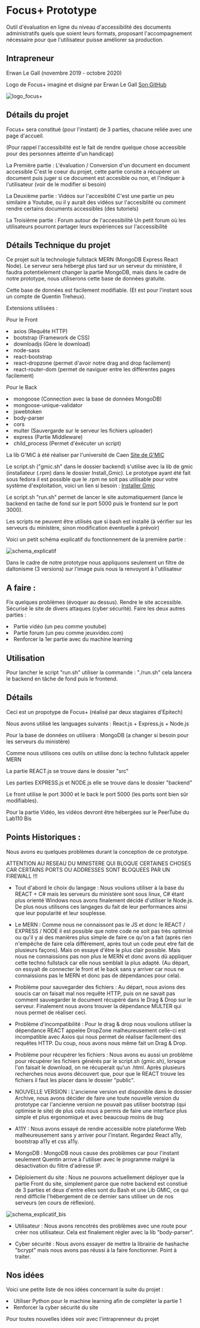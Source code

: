 <h1>Focus+ Prototype</h1>

<p>Outil d'évaluation en ligne du niveau d'accessibilité des documents administratifs quels que soient leurs formats, proposant l'accompagnement nécessaire pour que l'utilisateur puisse améliorer sa production.</p>

<h2>Intrapreneur</h2>
<p>Erwan Le Gall (novembre 2019 - octobre 2020)</p>

<p>Logo de Focus+ imaginé et disigné par Erwan Le Gall
<a href=https://github.com/ele-gall-ac-mineducation/focusplus_assets/blob/master/focusplus%20-%20logo%20et%20texte.svg>Son GitHub</a></p>

![logo_focus+](./image/logo_focus+.png)

<h2>Détails du projet</h2>

<p>Focus+ sera constitué (pour l'instant) de 3 parties, chacune reliée avec une page d'accueil.

(Pour rappel l'accessibilité est le fait de rendre quelque chose accessible pour des personnes atteinte d'un handicap)

La Première partie : L'évaluation / Conversion d'un document en document accessible
    C'est le coeur du projet, cette partie consite a récupérer un document puis juger si ce document est accesible ou non, et l'indiquer à l'utilisateur (voir de le modifier si besoin)
    
La Deuxième partie : Vidéos sur l'accesiblité
    C'est une partie un peu similaire a Youtube, ou il y aurait des vidéos sur l'accesiblité ou comment rendre certains documents accessibles (des tutoriels)
    
La Troisième partie : Forum autour de l'accessibilité
    Un petit forum où les utilisateurs pourront partager leurs expériences sur l'accessibilité</p>


<h2>Détails Technique du projet</h2>

<p>Ce projet suit la technologie fullstack MERN (MongoDB Express React Node).
Le serveur sera hébergé plus tard sur un serveur du ministère, il faudra potentielement changer la partie MongoDB, mais dans le cadre de notre prototype, nous utiliserons cette base de données gratuite.

Cette base de données est facilement modifiable. (Et est pour l'instant sous un compte de Quentin Treheux).</p>

<p>Extensions utilisées :</p>
    <p>Pour le Front</p>
        <li>axios (Requête HTTP)</li>
        <li>bootstrap (Framework de CSS)</li>
        <li>downloadjs (Gère le download)</li>
        <li>node-sass</li>
        <li>react-bootstrap</li>
        <li>react-dropzone (permet d'avoir notre drag and drop facilement)</li>
        <li>react-router-dom (permet de naviguer entre les différentes pages facilement)</li>
    <p></p>
    <p>Pour le Back</p>
        <li>mongoose (Connection avec la base de données MongoDB)</li>
        <li>mongoose-unique-validator</li>
        <li>jswebtoken</li>
        <li>body-parser</li>
        <li>cors</li>
        <li>multer (Sauvergarde sur le serveur les fichiers uploader)</li>
        <li>express (Partie Middleware)</li>
        <li>child_process (Permet d'éxécuter un script)</li>

<p></p>
<p>La lib G'MiC à été réaliser par l'université de Caen <a href="https://gmic.eu">Site de G'MIC</a></p>
<p>Le script.sh ("gmic.sh" dans le dossier backend) s'utilise avec la lib de gmic (installateur (.rpm) dans le dossier Install_Gmic). Le prototype ayant été fait sous fedora il est possible que le .rpm ne soit pas utilisable pour votre système d'exploitation, voici un lien si besoin : <a href="https://gmic.eu/download.html">Installer Gmic</a> </p>
<p>Le script.sh "run.sh" permet de lancer le site automatiquement (lance le backend en tache de fond sur le port 5000 puis le frontend sur le port 3000).</p>
<p>Les scripts ne peuvent être utilisés que si bash est installé (à vérifier sur les serveurs du ministère, sinon modification éventuelle à prévoir)</p>

<p>Voici un petit schéma explicatif du fonctionnement de la première partie :</p>

![schema_explicatif](schema_explicatif.png)

<p>Dans le cadre de notre prototype nous appliquons seulement un filtre de daltonisme (3 versions) sur l'image puis nous la renvoyont à l'utilisateur</p>

<h2>A faire :</h2>
<p>Fix quelques problèmes (évoquer au dessus).
Rendre le site accessible.
Sécurisé le site de divers attaques (cyber sécurité).
Faire les deux autres parties :</p>
    <li>Partie vidéo (un peu comme youtube)</li>
    <li>Partie forum (un peu comme jeuxvideo.com)</li>
    <li>Renforcer la 1er partie avec du machine learning</li>

<h2>Utilisation</h2>

<p> Pour lancher le script "run.sh" utiliser la commande : "./run.sh" cela lancera le backend en tâche de fond puis le frontend.</p>

<h2>Détails</h2>

<p>Ceci est un propotype de Focus+ (réalisé par deux stagiaires d'Epitech)</p>
<p>Nous avons utilisé les languages suivants : React.js + Express.js + Node.js</p>
<p>Pour la base de données on utilisera : MongoDB (a changer si besoin pour les serveurs du ministère)</p>
<p>Comme nous utilisons ces outils on utilise donc la techno fullstack appeler MERN</p>
<p>La partie REACT.js se trouve dans le dossier "src"</p>
<p>Les parties EXPRESS.js et NODE.js elle se trouve dans le dossier "backend"</p>
<p>Le front utilise le port 3000 et le back le port 5000 (les ports sont bien sûr modifiables).</p>

<p>Pour la partie Vidéo, les vidéos devront être hébergées sur le PeerTube du Lab110 Bis</p>

<h2>Points Historiques :</h2>
<p>Nous avons eu quelques problèmes durant la conception de ce prototype.</p>
<p>ATTENTION AU RESEAU DU MINISTERE QUI BLOQUE CERTAINES CHOSES CAR CERTAINS PORTS OU ADDRESSES SONT BLOQUEES PAR UN FIREWALL !!!</p>

- Tout d'abord le choix du langage :
Nous voulions utiliser à la base du REACT + C# mais les serveurs du ministère sont sous linux, C# étant plus orienté Windows nous avons finalement décidé d'utiliser le Node.js.
De plus nous utilisons ces langages du fait de leur performances ainsi que leur popularité et leur souplesse.

- Le MERN :
Comme nous ne connaissont pas le JS et donc le REACT / EXPRESS / NODE il est possible que notre code ne soit pas très optimisé ou qu'il y ai des manières plus simple de faire ce qu'on a fait (après rien n'empêche de faire cela différement, après tout un code peut etre fait de plusieurs façons). Mais on essaye d'être le plus clair possible.
Mais nous ne connaissions pas non plus le MERN et donc avons dû appliquer cette techno fullstack car elle nous semblait la plus adapté. (Au départ, on essyait de connecter le front et le back sans y arriver car nous ne connaissions pas le MERN et donc pas de dépendances pour cela).

- Problème pour sauvegarder des fichiers :
Au départ, nous avions des soucis car on faisait mal nos requête HTTP, puis on ne savait pas comment sauvegarder le document récupéré dans le Drag & Drop sur le serveur.
Finalement nous avons trouver la dépendance MULTER qui nous permet de réaliser ceci.

- Problème d'incompatibilité :
Pour le drag & drop nous voulions utiliser la dépendance REACT appelée DropZone malheureusement celle-ci est incompatible avec Axios qui nous permet de réaliser facilement des requêtes HTTP.
Du coup, nous avons nous même fait un Drag & Drop.

- Problème pour récupérer les fichiers :
Nous avons eu aussi un problème pour récupérer les fichiers générés par le script.sh (gmic.sh), lorsque l'on faisait le download, on ne récuperait qu'un .html.
Après plusieurs recherches nous avons découvert que, pour que le REACT trouve les fichiers il faut les placer dans le dossier "public".

- NOUVELLE VERSION :
L'ancienne version est disponible dans le dossier Archive, nous avons décider de faire une toute nouvelle version du prototype car l'ancienne version ne pouvait pas utiliser bootstrap (qui optimise le site) de plus cela nous a permis de faire une interface plus simple et plus ergonomique et avec beaucoup moins de bug

- A11Y :
Nous avons essayé de rendre accessible notre plateforme Web malheureusement sans y arriver pour l'instant.
Regardez React a11y, bootstrap a11y et css a11y.

- MongoDB :
MongoDB nous cause des problèmes car pour l'instant seulement Quentin arrive à l'utiliser avec le programme malgré la désactivation du filtre d'adresse IP.

- Déploiement du site :
Nous ne pouvons actuellement déployer que la partie Front du site, simplement parce que notre backend est constiué de 3 parties et deux d'entre elles sont du Bash et une Lib GMIC, ce qui rend difficile l'hébergement de ce dernier sans utiliser un de nos serveurs (en cours de réflexion).

![schema_explicatif_bis](schema_explicatif_bis.png)

 - Utilisateur :
 Nous avons rencotrés des problèmes avec une route pour créer nos utilisateur. Cela est finalement régler avec la lib "body-parser".

 - Cyber sécurité :
 Nous avons essayer de mettre la librairie de hashache "bcrypt" mais nous avons pas réussi à la faire fonctionner. Point à traiter.

<h2>Nos idées</h2>

<p>Voici une petite liste de nos idées concernant la suite du projet :</p>
    <li>Utiliser Python pour le machine learning afin de compléter la partie 1</li>
    <li>Renforcer la cyber sécurité du site</li>

<p>Pour toutes nouvelles idées voir avec l'intraprenneur du projet</p>